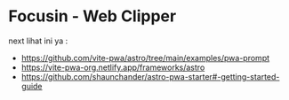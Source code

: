 # Focusin - Web Clipper

next lihat ini ya : 
- https://github.com/vite-pwa/astro/tree/main/examples/pwa-prompt
- https://vite-pwa-org.netlify.app/frameworks/astro
- https://github.com/shaunchander/astro-pwa-starter#-getting-started-guide
